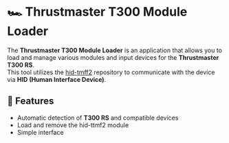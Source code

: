 # 🏎️ Thrustmaster T300 Module Loader

The **Thrustmaster T300 Module Loader** is an application that allows you to load and manage various modules and input devices for the **Thrustmaster T300 RS**.  
This tool utilizes the [hid-tmff2](https://github.com/Kimplul/hid-tmff2) repository to communicate with the device via **HID (Human Interface Device)**.

## 🔧 Features
- Automatic detection of **T300 RS** and compatible devices
- Load and remove the hid-ttmf2 module
- Simple interface
